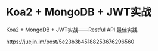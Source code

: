 # Koa2 + MongoDB  + JWT实战



Koa2 + MongoDB + JWT实战——Restful API 最佳实践

https://juejin.im/post/5e23b3b45188253676296560